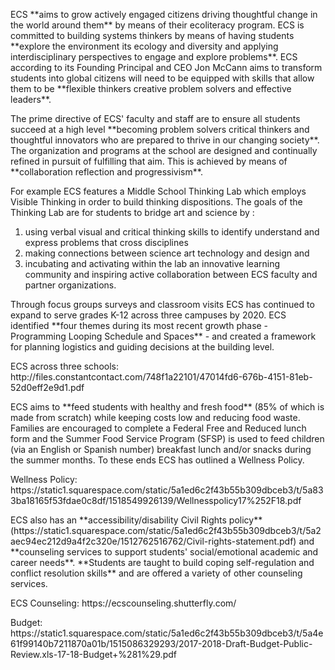 <p><span style=font-weight: 400;>ECS </span>**aims to grow actively engaged citizens driving thoughtful change in the world around them**<span style=font-weight: 400;> by means of their ecoliteracy program. ECS is committed to building systems thinkers by means of having students </span>**explore the environment its ecology and diversity and applying interdisciplinary perspectives to engage and explore problems**<span style=font-weight: 400;>. ECS according to its Founding Principal and CEO Jon McCann aims to transform students into global citizens will need to be equipped with skills that allow them to be </span>**flexible thinkers creative problem solvers and effective leaders**<span style=font-weight: 400;>.</span></p>

<p><span style=font-weight: 400;>The prime directive of ECS' faculty and staff are to ensure all students succeed at a high level </span>**becoming problem solvers critical thinkers and thoughtful innovators who are prepared to thrive in our changing society**<span style=font-weight: 400;>. The organization and programs at the school are designed and continually refined in pursuit of fulfilling that aim. This is achieved by means of </span>**collaboration reflection and progressivism**<span style=font-weight: 400;>.</span></p>

<p><span style=font-weight: 400;>For example ECS features a Middle School Thinking Lab which employs Visible Thinking in order to build thinking dispositions. The goals of the Thinking Lab are for students to bridge art and science by :</span></p>

<ol>  <li><span style=font-weight: 400;> using verbal visual and critical thinking skills to identify understand and express problems that cross disciplines</span></li>  <li><span style=font-weight: 400;> making connections between science art technology and design and </span></li>  <li><span style=font-weight: 400;> incubating and activating within the lab an innovative learning community and inspiring active collaboration between ECS faculty and partner organizations.</span></li>  </ol>

<p><span style=font-weight: 400;>Through focus groups surveys and classroom visits ECS has continued to expand to serve grades K-12 across three campuses by 2020. ECS identified </span>**four themes during its most recent growth phase - Programming Looping Schedule and Spaces**<span style=font-weight: 400;> - and created a framework for planning logistics and guiding decisions at the building level.</span></p>

<p><span style=font-weight: 400;>ECS across three schools: http://files.constantcontact.com/748f1a22101/47014fd6-676b-4151-81eb-52d0eff2e9d1.pdf</span></p>

<p><span style=font-weight: 400;>ECS aims to </span>**feed students with healthy and fresh food**<span style=font-weight: 400;> (85% of which is made from scratch) while keeping costs low and reducing food waste. Families are encouraged to complete a Federal Free and Reduced lunch form and the Summer Food Service Program (SFSP) is used to feed children (via an English or Spanish number) breakfast lunch and/or snacks during the summer months. To these ends ECS has outlined a Wellness Policy.</span></p>

<p><span style=font-weight: 400;>Wellness Policy: https://static1.squarespace.com/static/5a1ed6c2f43b55b309dbceb3/t/5a833ba18165f53fdae0c8df/1518549926139/Wellnesspolicy17%252F18.pdf</span></p>

<p><span style=font-weight: 400;>ECS also has an </span>**accessibility/disability Civil Rights policy**<span style=font-weight: 400;> (https://static1.squarespace.com/static/5a1ed6c2f43b55b309dbceb3/t/5a2aec94ec212d9a4f2c320e/1512762516762/Civil-rights-statement.pdf) and </span>**counseling services to support students' social/emotional academic and career needs**<span style=font-weight: 400;>. </span>**Students are taught to build coping self-regulation and conflict resolution skills**<span style=font-weight: 400;> and are offered a variety of other counseling services.</span></p>

<p><span style=font-weight: 400;>ECS Counseling: https://ecscounseling.shutterfly.com/</span></p>

<p><span style=font-weight: 400;>Budget: https://static1.squarespace.com/static/5a1ed6c2f43b55b309dbceb3/t/5a4e61f99140b7211870a01b/1515086329293/2017-2018-Draft-Budget-Public-Review.xls-17-18-Budget+%281%29.pdf</span></p>